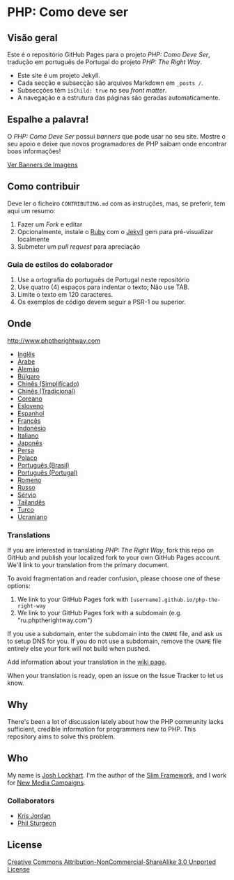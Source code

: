 # PHP: Como deve ser

## Visão geral

Este é o repositório GitHub Pages para o projeto _PHP: Como Deve Ser_, tradução em português de Portugal do projeto _PHP: The Right Way_.

* Este site é um projeto Jekyll.
* Cada secção e subsecção são arquivos Markdown em `_posts /`.
* Subsecções têm `isChild: true` no seu _front matter_.
* A navegação e a estrutura das páginas são geradas automaticamente.

## Espalhe a palavra!

O _PHP: Como Deve Ser_ possui _banners_ que pode usar no seu site. Mostre o seu apoio e deixe que novos programadores de PHP saibam onde encontrar boas informações!

[Ver Banners de Imagens](http://www.phptherightway.com/banners.html)

## Como contribuir

Deve ler o ficheiro `CONTRIBUTING.md` com as instruções, mas, se preferir, tem aqui um resumo:

1. Fazer um _Fork_ e editar
2. Opcionalmente, instale o [Ruby](https://rvm.io/rvm/install/) com o [Jekyll](https://github.com/mojombo/jekyll/) gem para pré-visualizar localmente
3. Submeter um _pull request_ para apreciação

### Guia de estilos do colaborador

1. Use a ortografia do português de Portugal neste repositório
2. Use quatro (4) espaços para indentar o texto; Não use TAB.
3. Limite o texto em 120 caracteres.
4. Os exemplos de código devem seguir a PSR-1 ou superior.

## Onde

<http://www.phptherightway.com>

* [Inglês](http://www.phptherightway.com)
* [Árabe](https://adaroobi.github.io/php-the-right-way/)
* [Alemão](http://rwetzlmayr.github.io/php-the-right-way)
* [Búlgaro](http://bg.phptherightway.com)
* [Chinês (Simplificado)](http://laravel-china.github.io/php-the-right-way/)
* [Chinês (Tradicional)](http://laravel-taiwan.github.io/php-the-right-way)
* [Coreano](http://modernpug.github.io/php-the-right-way)
* [Esloveno](http://sl.phptherightway.com)
* [Espanhol](http://phpdevenezuela.github.io/php-the-right-way)
* [Francês](http://eilgin.github.io/php-the-right-way/)
* [Indonésio](http://id.phptherightway.com)
* [Italiano](http://it.phptherightway.com)
* [Japonês](http://ja.phptherightway.com)
* [Persa](http://novid.github.io/php-the-right-way/)
* [Polaco](http://pl.phptherightway.com)
* [Português (Brasil)](http://br.phptherightway.com)
* [Português (Portugal)](http://pt.phptherightway.com)
* [Romeno](https://bgui.github.io/php-the-right-way/)
* [Russo](http://getjump.github.io/ru-php-the-right-way)
* [Sérvio](http://phpsrbija.github.io/php-the-right-way/)
* [Tailandês](https://apzentral.github.io/php-the-right-way/)
* [Turco](http://hkulekci.github.io/php-the-right-way/)
* [Ucraniano](http://iflista.github.com/php-the-right-way)

### Translations

If you are interested in translating _PHP: The Right Way_, fork this repo on GitHub and publish your localized fork to your own GitHub Pages account. We'll link to your translation from the primary document.

To avoid fragmentation and reader confusion, please choose one of these options:

1. We link to your GitHub Pages fork with `[username].github.io/php-the-right-way`
2. We link to your GitHub Pages fork with a subdomain (e.g. "ru.phptherightway.com")

If you use a subdomain, enter the subdomain into the `CNAME` file, and ask us to setup DNS for you. If you do not use a subdomain, remove the `CNAME` file entirely else your fork will not build when pushed.

Add information about your translation in the [wiki page](https://github.com/codeguy/php-the-right-way/wiki/Translations).

When your translation is ready, open an issue on the Issue Tracker to let us know.

## Why

There's been a lot of discussion lately about how the PHP community lacks sufficient, credible information for programmers new to PHP. This repository aims to solve this problem.

## Who

My name is [Josh Lockhart](http://twitter.com/codeguy). I'm the author of the [Slim Framework](http://www.slimframework.com/), and I work for [New Media Campaigns](http://www.newmediacampaigns.com/).

### Collaborators

* [Kris Jordan](http://krisjordan.com/)
* [Phil Sturgeon](http://philsturgeon.co.uk/)

## License

[Creative Commons Attribution-NonCommercial-ShareAlike 3.0 Unported License](http://creativecommons.org/licenses/by-nc-sa/3.0/)
